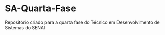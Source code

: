 # SA-Quarta-Fase
Repositório criado para a quarta fase do Técnico em Desenvolvimento de Sistemas do SENAI
